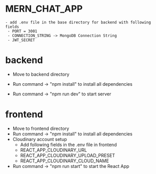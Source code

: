 # MERN_CHAT_APP
    - add .env file in the base directory for backend with following fields
     - PORT = 3001
     - CONNECTION_STRING -> MongoDB Connection String
     - JWT_SECRET

# backend
 - Move to backend directory
 - Run command  -> "npm install" to install all dependencies
   
- Run command -> "npm run dev" to start server

# frontend
 - Move to frontend directory
 - Run command -> "npm install" to install all dependencies
 - Cloudinary account setup
    - Add following fields in the .env file in frontend
    - REACT_APP_CLOUDINARY_URL
    - REACT_APP_CLOUDINARY_UPLOAD_PRESET
    - REACT_APP_CLOUDINARY_CLOUD_NAME
 - Run command -> "npm run start" to start the React App